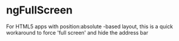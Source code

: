 ngFullScreen
============

For HTML5 apps with position:absolute -based layout, this is a quick workaround to force 'full screen' and hide the address bar
